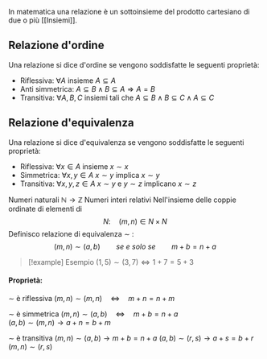 In matematica una relazione è un sottoinsieme del prodotto cartesiano di due o più [[Insiemi]]. 

## Relazione d'ordine
Una relazione si dice d'ordine se vengono soddisfatte le seguenti proprietà:
+ Riflessiva: $\forall A$ insieme $A \subseteq A$
+ Anti simmetrica: $A \subseteq B \wedge B \subseteq A \Rightarrow A = B$
+ Transitiva: $\forall A, B, C$ insiemi tali che $A \subseteq B \wedge B \subseteq C \wedge A \subseteq C$ 

## Relazione d'equivalenza
Una relazione si dice d'equivalenza se vengono soddisfatte le seguenti proprietà:
+ Riflessiva: $\forall x \in A$ insieme $x \sim x$
+ Simmetrica: $\forall x,y \in A$  $x \sim y$ implica $x \sim y$ 
+ Transitiva: $\forall x,y,z \in A$ $x \sim y$ e $y \sim z$ implicano $x \sim z$

Numeri naturali $\mathbb{N} \rightarrow \mathbb{Z}$ Numeri interi relativi
Nell'insieme delle coppie ordinate di elementi di 
$$N:\quad (m,n) \in N\times N$$Definisco relazione di equivalenza $\sim$ :
$$(m,n)\sim(a,b)\qquad se\ e\ solo\ se\qquad m+b=n+a$$
>[!example] Esempio
$(1,5)\sim(3,7)\iff 1+7=5+3$ 
#### Proprietà:
$\sim$ è riflessiva $(m,n)\sim(m,n)\quad \iff \quad m+n=n+m$ 

$\sim$ è simmetrica $(m,n)\sim(a,b)\quad \iff \quad m+b=n+a$  
$(a,b) \sim (m,n) \rightarrow a+n=b+m$

$\sim$ è transitiva $(m,n) \sim (a,b) \rightarrow m+b=n+a$
$(a,b)\sim(r,s) \rightarrow a+s = b+r$
$(m,n)\sim(r,s)$


